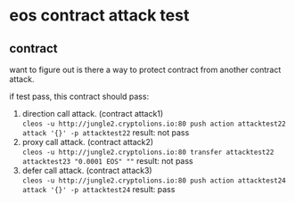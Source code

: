 # eos contract attack test

## contract

want to figure out is there a way to protect contract from another contract attack.

if test pass, this contract should pass:  
1. direction call attack. (contract attack1)  
   ```cleos -u http://jungle2.cryptolions.io:80 push action attacktest22 attack '{}' -p attacktest22```
   result: not pass
2. proxy call attack. (contract attack2)  
   ```cleos -u http://jungle2.cryptolions.io:80 transfer attacktest22 attacktest23 "0.0001 EOS" ""```
   result: not pass
3. defer call attack. (contract attack3)  
   ```cleos -u http://jungle2.cryptolions.io:80 push action attacktest24 attack '{}' -p attacktest24```
   result: pass
